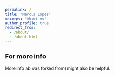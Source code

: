 ```yaml
---
permalink: /
title: "Marcus Lopes"
excerpt: "About me"
author_profile: true
redirect_from: 
  - /about/
  - /about.html
---
```



For more info
------
More info ab was forked from) might also be helpful.
